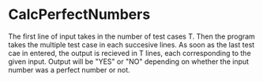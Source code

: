# CalcPerfectNumbers
 The first line of input takes in the number of test cases T.
 Then the program takes the multiple test case in each succesive lines.
 As soon as the last test cae in entered, the output is recieved in T lines, each corresponding to the given input.
 Output will be "YES" or "NO" depending on whether the input number was a perfect number or not.
